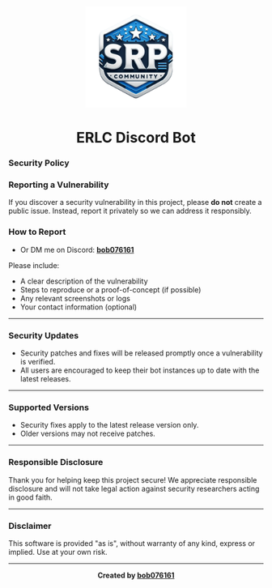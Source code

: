 <p align="center">
  <img src="logos/logo.png" width="200" height="200" alt="ERLC Bot Logo"/>
</p>

<h1 align="center">ERLC Discord Bot</h1>


### Security Policy

### Reporting a Vulnerability

If you discover a security vulnerability in this project, please **do not** create a public issue. Instead, report it privately so we can address it responsibly.

### How to Report

- Or DM me on Discord: [**bob076161**](https://discord.com/users/1276264248095412387)

Please include:

- A clear description of the vulnerability  
- Steps to reproduce or a proof-of-concept (if possible)  
- Any relevant screenshots or logs  
- Your contact information (optional)

---

### Security Updates

- Security patches and fixes will be released promptly once a vulnerability is verified.  
- All users are encouraged to keep their bot instances up to date with the latest releases.

---

### Supported Versions

- Security fixes apply to the latest release version only.  
- Older versions may not receive patches.

---

### Responsible Disclosure

Thank you for helping keep this project secure! We appreciate responsible disclosure and will not take legal action against security researchers acting in good faith.

---

### Disclaimer

This software is provided "as is", without warranty of any kind, express or implied. Use at your own risk.

---
<p align="center">
  <b>Created by <a href="https://discord.com/users/1276264248095412387">bob076161</a> </b>
</p>